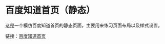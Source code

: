 # 百度知道首页（静态）
这是一个模仿百度知道首页的静态页面，主要用来练习页面布局以及样式设置。

链接：[百度知道首页](https://imwangpan.github.io/baiduzhidao/百度知道首页（静态）.html)
